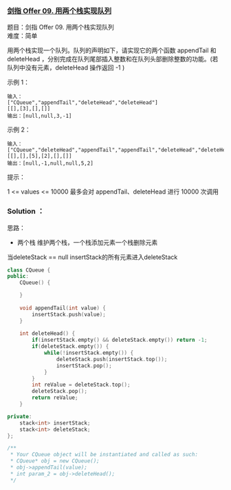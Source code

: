 ### [剑指 Offer 09. 用两个栈实现队列](https://leetcode-cn.com/problems/yong-liang-ge-zhan-shi-xian-dui-lie-lcof/)


题目：剑指 Offer 09. 用两个栈实现队列  
难度：简单

用两个栈实现一个队列。队列的声明如下，请实现它的两个函数 appendTail 和 deleteHead ，分别完成在队列尾部插入整数和在队列头部删除整数的功能。(若队列中没有元素，deleteHead 操作返回 -1 )

示例 1：

~~~
输入：
["CQueue","appendTail","deleteHead","deleteHead"]
[[],[3],[],[]]
输出：[null,null,3,-1]
~~~

示例 2：
~~~
输入：
["CQueue","deleteHead","appendTail","appendTail","deleteHead","deleteHead"]
[[],[],[5],[2],[],[]]
输出：[null,-1,null,null,5,2]
~~~

提示：

1 <= values <= 10000
最多会对 appendTail、deleteHead 进行 10000 次调用


### Solution ：

思路：

* 两个栈
维护两个栈，一个栈添加元素一个栈删除元素

当deleteStack == null  insertStack的所有元素进入deleteStack

~~~cpp
class CQueue {
public:
    CQueue() {

    }
    
    void appendTail(int value) {
        insertStack.push(value);
    }
    
    int deleteHead() {
        if(insertStack.empty() && deleteStack.empty()) return -1;
        if(deleteStack.empty()) {
            while(!insertStack.empty()) {
                deleteStack.push(insertStack.top());
                insertStack.pop();
            }
        }
        int reValue = deleteStack.top();
        deleteStack.pop();
        return reValue;
    }

private:
    stack<int> insertStack;
    stack<int> deleteStack;
};

/**
 * Your CQueue object will be instantiated and called as such:
 * CQueue* obj = new CQueue();
 * obj->appendTail(value);
 * int param_2 = obj->deleteHead();
 */
~~~
